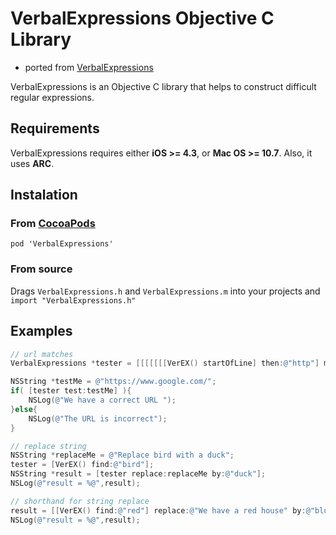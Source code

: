 VerbalExpressions Objective C Library
===========================

- ported from [VerbalExpressions](https://github.com/jehna/VerbalExpressions)

VerbalExpressions is an Objective C library that helps to construct difficult regular expressions.

## Requirements
VerbalExpressions requires either __iOS >= 4.3__, or __Mac OS >= 10.7__. Also, it uses __ARC__. 

## Instalation
### From [CocoaPods](http://cocoapods.org/)
`pod 'VerbalExpressions'`

### From source
Drags `VerbalExpressions.h` and `VerbalExpressions.m` into your projects and `import "VerbalExpressions.h"`

## Examples

```objective-c
// url matches
VerbalExpressions *tester = [[[[[[[VerEX() startOfLine] then:@"http"] maybe:@"s"] then:@"://"] maybe:@"www."] anythingBut:@" "] endOfLine];

NSString *testMe = @"https://www.google.com/";
if( [tester test:testMe] ){
    NSLog(@"We have a correct URL ");
}else{
    NSLog(@"The URL is incorrect");
}

// replace string
NSString *replaceMe = @"Replace bird with a duck";
tester = [VerEX() find:@"bird"];
NSString *result = [tester replace:replaceMe by:@"duck"];
NSLog(@"result = %@",result);

// shorthand for string replace
result = [[VerEX() find:@"red"] replace:@"We have a red house" by:@"blue"];
NSLog(@"result = %@",result); 

```
